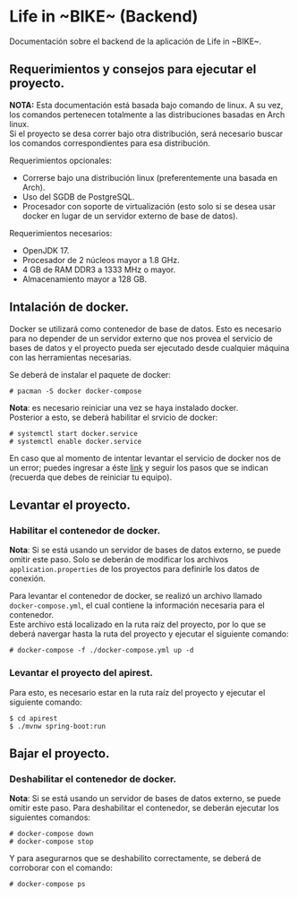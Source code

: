 # Life in ~BIKE~ (Backend)
Documentación sobre el backend de la aplicación de Life in ~BIKE~.

## Requerimientos y consejos para ejecutar el proyecto.
**NOTA:** Esta documentación está basada bajo comando de linux. A su vez, los comandos pertenecen
totalmente a las distribuciones basadas en Arch linux.  
Si el proyecto se desa correr bajo otra distribución, será necesario buscar los comandos
correspondientes para esa distribución.

Requerimientos opcionales:
* Correrse bajo una distribución linux (preferentemente una basada en Arch).
* Uso del SGDB de PostgreSQL.
* Procesador con soporte de virtualización (esto solo si se desea usar docker en lugar de un
servidor externo de base de datos).

Requerimientos necesarios:
* OpenJDK 17.
* Procesador de 2 núcleos mayor a 1.8 GHz.
* 4 GB de RAM DDR3 a 1333 MHz o mayor.
* Almacenamiento mayor a 128 GB.

## Intalación de docker.
Docker se utilizará como contenedor de base de datos.
Esto es necesario para no depender de un servidor externo que nos provea el servicio de bases de
datos y el proyecto pueda ser ejecutado desde cualquier máquina con las herramientas necesarias.

Se deberá de instalar el paquete de docker:
```console
# pacman -S docker docker-compose
```
**Nota**: es necesario reiniciar una vez se haya instalado docker.   
Posterior a esto, se deberá habilitar el srvicio de docker:
```console
# systemctl start docker.service
# systemctl enable docker.service
```
En caso que al momento de intentar levantar el servicio de docker nos de un error; puedes ingresar
a éste [link](https://bbs.archlinux.org/viewtopic.php?id=194087) y seguir los pasos que se indican
(recuerda que debes de reiniciar tu equipo).

## Levantar el proyecto.
### Habilitar el contenedor de docker.

**Nota**: Si se está usando un servidor de bases de datos externo, se puede omitir este paso.
Solo se deberán de modificar los archivos ```application.properties``` de los proyectos para
definirle los datos de conexión.

Para levantar el contenedor de docker, se realizó un archivo llamado ```docker-compose.yml```, el 
cual contiene la información necesaria para el contenedor.   
Este archivo está localizado en la ruta raíz del proyecto, por lo que se deberá navergar hasta la
ruta del proyecto y ejecutar el siguiente comando:
``` console
# docker-compose -f ./docker-compose.yml up -d
```

### Levantar el proyecto del apirest.
Para esto, es necesario estar en la ruta raíz del proyecto y ejecutar el siguiente comando:
``` console
$ cd apirest
$ ./mvnw spring-boot:run
```

## Bajar el proyecto.
### Deshabilitar el contenedor de docker.
**Nota**: Si se está usando un servidor de bases de datos externo, se puede omitir este paso.
Para deshabilitar el contenedor, se deberán ejecutar los siguientes comandos:
``` console
# docker-compose down
# docker-compose stop
```
Y para asegurarnos que se deshabilito correctamente, se deberá de corroborar con el comando:
```console
# docker-compose ps
```